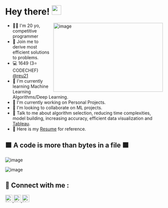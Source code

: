 # Hey there! <img src="https://raw.githubusercontent.com/MartinHeinz/MartinHeinz/master/wave.gif" width="30px">

<img align="right" height="220px" width="350px" src="https://i.pinimg.com/originals/69/b5/6d/69b56d199dc7709d88792c1a713982bc.gif" alt="image" />
<p align="left">
  
- 👩‍🎓 I'm 20 yo, competitive programmer
- 💪 Join me to derive most efficient solutions to problems.
- 💻 1649 (3⭐ CODECHEF) [@reu21](https://www.codechef.com/users/reu21)
- 🌱 I'm currently learning Machine Learning Algorithms/Deep Learning.
- 🔭 I'm currently working on Personal Projects.
- 👯 I'm looking to collaborate on ML projects.
- 💬 Talk to me about algorithm selection, reducing time complexities, model building, increasing accuracy, efficient data visualization and [Tableau](https://public.tableau.com/profile/riddhi.jain6841#!/).
- 📝 Here is my [Resume](https://drive.google.com/file/d/1rz9iqzF9xwuMNCjlCrTDuunRwuvqwJ6B/view?usp=sharing) for reference.
  &nbsp;  


## 🟩 A code is more than bytes in a file 🟩



<p align="left">
<img src="https://github-readme-stats.vercel.app/api?username=riddhi-jain&theme=radical&show_icons=true" alt="image" />
</p>

<p align="left">
<img src="https://github-readme-stats.vercel.app/api/top-langs/?username=riddhi-jain&layout=compact&theme=blueberry" alt="image" />
</p>

## 🤝 Connect with me :

<a href="https://www.linkedin.com/in/riddhii/" ><img height="23" alt="Nodejs" src="https://img.shields.io/static/v1.svg?label=connect&message=@RiddhiJain&color=green&logo=linkedin&style=flat-square&logoColor=white&colorA=blue" /> </a>
<a href="https://www.github.com/riddhi-jain/" ><img height="23" alt="Nodejs" src="https://img.shields.io/static/v1.svg?label=follow&message=@riddhi-jain&color=yellow&logo=github&style=flat-square&logoColor=white&colorA=black" /> </a>
<a href="mailto:jainriddhi2110@gmail.com" ><img height="23" alt="Nodejs" src="https://img.shields.io/static/v1.svg?message=jainriddhi2110@gmail.com&label=mail&style=flat-square&logo=gmail&color=red&logoColor=red&colorA=grey&link=mailto:jainriddhi2110@gmail.com" /> </a>
